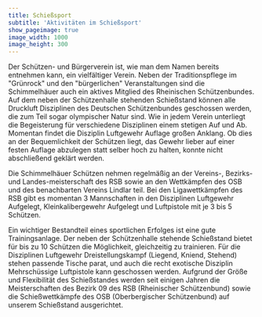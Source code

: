 ```yaml
---
title: Schießsport
subtitle: 'Aktivitäten im Schießsport'
show_pageimage: true
image_width: 1000
image_height: 300
---
```


Der Schützen- und Bürgerverein ist, wie man dem Namen bereits entnehmen kann, ein vielfältiger Verein. Neben der Traditionspflege im "Grünrock" und den "bürgerlichen" Veranstaltungen sind die Schimmelhäuer auch ein aktives Mitglied des Rheinischen Schützenbundes. Auf dem neben der Schützenhalle stehenden Schießstand können alle Druckluft Disziplinen des Deutschen Schützenbundes geschossen werden, die zum Teil sogar olympischer Natur sind. Wie in jedem Verein unterliegt die Begeisterung für verschiedene Disziplinen einem stetigen Auf und Ab. Momentan findet die Disziplin Luftgewehr Auflage großen Anklang. Ob dies an der Bequemlichkeit der Schützen liegt, das Gewehr lieber auf einer festen Auflage abzulegen statt selber hoch zu halten, konnte nicht abschließend geklärt werden.

Die Schimmelhäuer Schützen nehmen regelmäßig an der Vereins-, Bezirks- und Landes-meisterschaft des RSB sowie an den Wettkämpfen des OSB und des benachbarten Vereins Lindlar teil. Bei den Ligawettkämpfen des RSB gibt es momentan 3 Mannschaften in den Disziplinen Luftgewehr Aufgelegt, Kleinkalibergewehr Aufgelegt und Luftpistole mit je 3 bis 5 Schützen.

Ein wichtiger Bestandteil eines sportlichen Erfolges ist eine gute Trainingsanlage. Der neben der Schützenhalle stehende Schießstand bietet für bis zu 10 Schützen die Möglichkeit, gleichzeitig zu trainieren. Für die Disziplinen Luftgewehr Dreistellungskampf (Liegend, Kniend, Stehend) stehen passende Tische parat, und auch die recht exotische Disziplin Mehrschüssige Luftpistole kann geschossen werden. Aufgrund der Größe und Flexibilität des Schießstandes werden seit einigen Jahren die Meisterschaften des Bezirk 09 des RSB (Rheinischer Schützenbund) sowie die Schießwettkämpfe des OSB (Oberbergischer Schützenbund) auf unserem Schießstand ausgerichtet. 